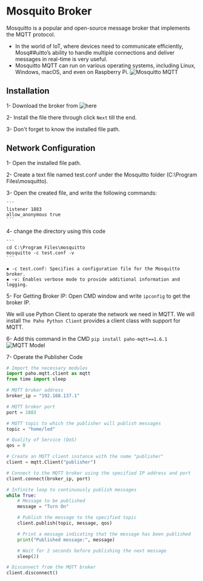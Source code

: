 # Mosquito Broker
Mosquitto is a popular and open-source message broker that implements the MQTT protocol.
- In the world of IoT, where devices need to communicate efficiently, Mosq##uitto’s ability to handle multiple connections and deliver messages in real-time is very useful.
- Mosquitto MQTT can run on various operating systems, including Linux, Windows, macOS, and even on Raspberry Pi.
![Mosquitto MQTT](https://github.com/user-attachments/assets/fa2c3f1b-6066-4f54-bcd8-bc1dad0b3165)

## Installation 
1- Download the broker from ![here](https://drive.google.com/file/d/1SD-kV9AA8u5YRWwkjpYQbh_VABFwUCq9/view?usp=drive_link)

2- Install the file there through click `Next` till the end.

3- Don't forget to know the installed file path.

## Network Configuration
1- Open the installed file path.

2- Create a text file named test.conf under the Mosquitto folder (C:\Program Files\mosquitto).

3- Open the created file, and write the following commands:

    ```
    listener 1883
    allow_anonymous true  
    ```
    
4- change the directory using this code

    ```
    cd C:\Program Files\mosquitto
    mosquitto -c test.conf -v
    ```
    
    ▪ -c test.conf: Specifies a configuration file for the Mosquitto broker.
    ▪ -v: Enables verbose mode to provide additional information and logging.
    
5- For Getting Broker IP: Open CMD window and write `ipconfig` to get the broker IP.

We will use Python Client to operate the network we need in MQTT. We will install `The Paho Python Client` provides a client class with support for MQTT.

6- Add this command in the CMD
    ```
    pip install paho-mqtt==1.6.1
    ```
![MQTT Model](https://github.com/user-attachments/assets/bc065b7c-3fc4-4ef1-a8a9-d0b3a1d921a4)

7- Operate the Publisher Code
```python
# Import the necessary modules
import paho.mqtt.client as mqtt
from time import sleep

# MQTT broker address
broker_ip = "192.168.137.1"

# MQTT broker port
port = 1883

# MQTT topic to which the publisher will publish messages
topic = "home/led"

# Quality of Service (QoS)
qos = 0

# Create an MQTT client instance with the name "publisher"
client = mqtt.Client("publisher")

# Connect to the MQTT broker using the specified IP address and port
client.connect(broker_ip, port)

# Infinite loop to continuously publish messages
while True:
    # Message to be published
    message = "Turn On"

    # Publish the message to the specified topic
    client.publish(topic, message, qos)

    # Print a message indicating that the message has been published
    print("Published message:", message)

    # Wait for 2 seconds before publishing the next message
    sleep(2)

# Disconnect from the MQTT broker
client.disconnect()
```
